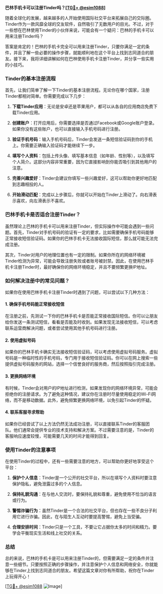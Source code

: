 **巴林手机卡可以注册Tinder吗？[[TG💪+ @esim1088](https://t.me/s/esim1088)]**

随着全球化的发展，越来越多的人开始使用国际社交平台来拓展自己的交际圈。Tinder作为一款风靡全球的交友软件，自然吸引了无数用户的目光。不过，对于一些想在巴林使用Tinder的小伙伴来说，可能会有一个疑问：巴林的手机卡可以用来注册Tinder吗？

答案是肯定的！巴林的手机卡完全可以用来注册Tinder，只要你满足一定的条件，并且了解一些必要的操作步骤，就能顺利地在这个平台上找到志同道合的朋友。接下来，我将详细讲解如何在巴林使用手机卡注册Tinder，并分享一些实用的小技巧。

### Tinder的基本注册流程

首先，让我们简单了解一下Tinder的基本注册流程。无论你在哪个国家，注册Tinder都相对简单。你需要完成以下几步：

1. **下载Tinder应用**：无论是安卓还是苹果用户，都可以从各自的应用商店免费下载Tinder应用。
   
2. **创建账户**：打开应用后，你需要选择是否通过Facebook或Google账户登录。如果你没有这些账户，也可以直接输入手机号码进行注册。

3. **验证手机号码**：输入手机号码后，Tinder会发送一条短信验证码到你的手机上。你需要正确输入验证码才能继续下一步。

4. **填写个人资料**：包括上传头像、填写基本信息（如年龄、性别等），以及填写个人简介。这部分内容非常重要，因为它直接影响到你能否吸引到其他用户的注意。

5. **完善兴趣爱好**：Tinder会建议你填写一些兴趣爱好，这可以帮助你更好地匹配到志趣相投的人。

6. **开始滑动匹配**：完成以上步骤后，你就可以开始在Tinder上滑动了。向右滑表示喜欢，向左滑表示不喜欢。

### 巴林手机卡是否适合注册Tinder？

虽然理论上巴林的手机卡可以用来注册Tinder，但实际操作中可能会遇到一些问题。首先，Tinder对手机号码的验证有一定的要求，比如需要确保手机号码能够正常接收短信验证码。如果你的巴林手机卡无法接收国际短信，那么就可能无法完成注册。

其次，Tinder对用户的地理位置也有一定的限制。如果你所在的网络环境被Tinder检测为异常，可能会导致注册失败或者账号被封禁。因此，在使用巴林手机卡注册Tinder时，最好确保你的网络环境稳定，并且不要频繁更换IP地址。

### 如何解决注册中的常见问题？

如果你在使用巴林手机卡注册Tinder时遇到了问题，可以尝试以下几种方法：

#### 1. 确保手机号码能正常接收短信
在注册之前，先测试一下你的巴林手机卡是否能正常接收国际短信。你可以让朋友给你发送一条测试短信，看看是否能及时收到。如果发现无法接收短信，可以考虑联系运营商解决问题，或者尝试使用其他手机号码进行注册。

#### 2. 使用虚拟号码
如果你的巴林手机卡确实无法接收短信验证码，可以考虑使用虚拟号码服务。虚拟号码是一种临时性的手机号码，专门用于接收短信验证码。你可以在网上搜索一些提供虚拟号码服务的网站，选择一个信誉良好的服务商，然后按照指引完成注册。

#### 3. 更换网络环境
有时候，Tinder会对用户的IP地址进行检测，如果发现你的网络环境异常，可能会拒绝你的注册请求。为了避免这种情况，建议你在注册时尽量使用稳定的Wi-Fi网络，而不是移动数据。此外，避免频繁更换网络环境，以免引起Tinder的怀疑。

#### 4. 联系客服寻求帮助
如果你已经尝试了以上方法仍然无法成功注册，可以直接联系Tinder的客服团队。他们通常会提供专业的技术支持和解决方案。不过需要注意的是，Tinder的客服响应速度较慢，可能需要几天的时间才能得到回复。

### 使用Tinder的注意事项

在使用Tinder的过程中，还有一些需要注意的地方，可以帮助你更好地享受这个平台：

1. **保护个人信息**：Tinder是一个公开的社交平台，所以在填写个人资料时要注意保护隐私，避免泄露过多的个人信息。

2. **保持礼貌沟通**：在与他人交流时，要保持礼貌和尊重，避免使用不恰当的语言或行为。

3. **警惕诈骗行为**：虽然Tinder是一个合法的社交平台，但也存在一些不良分子利用它进行诈骗。因此，在与陌生人互动时要提高警惕，避免上当受骗。

4. **合理安排时间**：Tinder只是一个工具，不要让它占据你太多的时间和精力。要学会平衡现实生活和线上社交的关系。

### 总结

总的来说，巴林的手机卡是可以用来注册Tinder的，但需要满足一定的条件并注意一些细节。只要按照正确的步骤操作，并注意保护个人信息和网络安全，你就能够在Tinder上找到志同道合的朋友。希望这篇文章对你有所帮助，祝你在Tinder上玩得开心！

[[TG💪+ @esim1088](https://t.me/s/esim1088) ![Image](https://i.postimg.cc/4NQfJmqS/Snipaste-2025-05-13-00-14-12.png)]